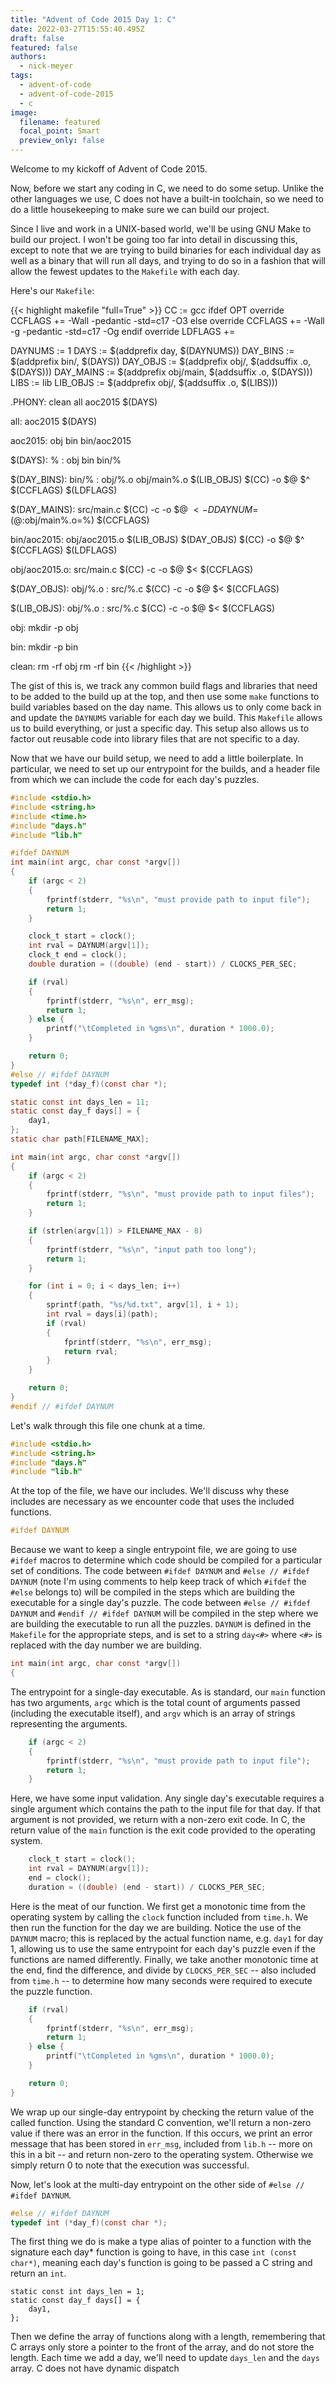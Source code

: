 ```yaml
---
title: "Advent of Code 2015 Day 1: C"
date: 2022-03-27T15:55:40.495Z
draft: false
featured: false
authors:
  - nick-meyer
tags:
  - advent-of-code
  - advent-of-code-2015
  - c
image:
  filename: featured
  focal_point: Smart
  preview_only: false
---
```

Welcome to my kickoff of Advent of Code 2015.

Now, before we start any coding in C, we need to do some setup. Unlike the other languages we use, C does not have a built-in toolchain, so we need to do a little housekeeping to make sure we can build our project.

Since I live and work in a UNIX-based world, we'll be using GNU Make to build our project. I won't be going too far into detail in discussing this, except to note that we are trying to build binaries for each individual day as well as a binary that will run all days, and trying to do so in a fashion that will allow the fewest updates to the `Makefile` with each day.

Here's our `Makefile`:

{{< highlight makefile "full=True" >}}
CC                  := gcc
ifdef OPT
override CCFLAGS    += -Wall -pedantic -std=c17 -O3
else
override CCFLAGS    += -Wall -g -pedantic -std=c17 -Og
endif
override LDFLAGS    += 


DAYNUMS     := 1 
DAYS        := $(addprefix day, $(DAYNUMS))
DAY_BINS    := $(addprefix bin/, $(DAYS))
DAY_OBJS    := $(addprefix obj/, $(addsuffix .o, $(DAYS)))
DAY_MAINS   := $(addprefix obj/main, $(addsuffix .o, $(DAYS)))
LIBS        := lib
LIB_OBJS    := $(addprefix obj/, $(addsuffix .o, $(LIBS)))

.PHONY: clean all aoc2015 $(DAYS)

all: aoc2015 $(DAYS)

aoc2015: obj bin bin/aoc2015

$(DAYS): % : obj bin bin/%

$(DAY_BINS): bin/% : obj/%.o obj/main%.o $(LIB_OBJS)
    $(CC) -o $@ $^ $(CCFLAGS) $(LDFLAGS)

$(DAY_MAINS): src/main.c
    $(CC) -c -o $@ $< -D DAYNUM=$(@:obj/main%.o=%) $(CCFLAGS)

bin/aoc2015: obj/aoc2015.o $(LIB_OBJS) $(DAY_OBJS)
    $(CC) -o $@ $^ $(CCFLAGS) $(LDFLAGS)

obj/aoc2015.o: src/main.c
    $(CC) -c -o $@ $< $(CCFLAGS)

$(DAY_OBJS): obj/%.o : src/%.c
    $(CC) -c -o $@ $< $(CCFLAGS)

$(LIB_OBJS): obj/%.o : src/%.c
    $(CC) -c -o $@ $< $(CCFLAGS)

obj:
    mkdir -p obj

bin:
    mkdir -p bin

clean:
    rm -rf obj
    rm -rf bin
{{< /highlight >}}

The gist of this is, we track any common build flags and libraries that need to be added to the build up at the top, and then use some `make` functions to build variables based on the day name. This allows us to only come back in and update the `DAYNUMS` variable for each day we build. This `Makefile` allows us to build everything, or just a specific day. This setup also allows us to factor out reusable code into library files that are not specific to a day.

Now that we have our build setup, we need to add a little boilerplate. In particular, we need to set up our entrypoint for the builds, and a header file from which we can include the code for each day's puzzles.

```c {title=main.c}
#include <stdio.h>
#include <string.h>
#include <time.h>
#include "days.h"
#include "lib.h"

#ifdef DAYNUM
int main(int argc, char const *argv[])
{
    if (argc < 2)
    {
        fprintf(stderr, "%s\n", "must provide path to input file");
        return 1;
    }

    clock_t start = clock();
    int rval = DAYNUM(argv[1]);
    clock_t end = clock();
    double duration = ((double) (end - start)) / CLOCKS_PER_SEC;

    if (rval)
    {
        fprintf(stderr, "%s\n", err_msg);
        return 1;
    } else {
        printf("\tCompleted in %gms\n", duration * 1000.0);
    }

    return 0;
}
#else // #ifdef DAYNUM
typedef int (*day_f)(const char *);

static const int days_len = 11;
static const day_f days[] = {
    day1,
};
static char path[FILENAME_MAX];

int main(int argc, char const *argv[])
{
    if (argc < 2)
    {
        fprintf(stderr, "%s\n", "must provide path to input files");
        return 1;
    }

    if (strlen(argv[1]) > FILENAME_MAX - 8)
    {
        fprintf(stderr, "%s\n", "input path too long");
        return 1;
    }

    for (int i = 0; i < days_len; i++)
    {
        sprintf(path, "%s/%d.txt", argv[1], i + 1);
        int rval = days[i](path);
        if (rval)
        {
            fprintf(stderr, "%s\n", err_msg);
            return rval;
        }
    }

    return 0;
}
#endif // #ifdef DAYNUM
```

Let's walk through this file one chunk at a time.

```c 
#include <stdio.h>
#include <string.h>
#include "days.h"
#include "lib.h"
```

At the top of the file, we have our includes. We'll discuss why these includes are necessary as we encounter code that uses the included functions.

```c
#ifdef DAYNUM
```

Because we want to keep a single entrypoint file, we are going to use `#ifdef` macros to determine which code should be compiled for a particular set of conditions. The code between `#ifdef DAYNUM` and `#else // #ifdef DAYNUM` (note I'm using comments to help keep track of which `#ifdef` the `#else` belongs to) will be compiled in the steps which are building the executable for a single day's puzzle. The code between `#else // #ifdef DAYNUM` and `#endif // #ifdef DAYNUM` will be compiled in the step where we are building the executable to run all the puzzles. `DAYNUM` is defined in the `Makefile` for the appropriate steps, and is set to a string `day<#>` where `<#>` is replaced with the day number we are building.

```c
int main(int argc, char const *argv[])
{
```

The entrypoint for a single-day executable. As is standard, our `main` function has two arguments, `argc` which is the total count of arguments passed (including the executable itself), and `argv` which is an array of strings representing the arguments.

```c
    if (argc < 2)
    {
        fprintf(stderr, "%s\n", "must provide path to input file");
        return 1;
    }
```

Here, we have some input validation. Any single day's executable requires a single argument which contains the path to the input file for that day. If that argument is not provided, we return with a non-zero exit code. In C, the return value of the `main` function is the exit code provided to the operating system.

```c
    clock_t start = clock();
    int rval = DAYNUM(argv[1]);
    end = clock();
    duration = ((double) (end - start)) / CLOCKS_PER_SEC;

```

Here is the meat of our function. We first get a monotonic time from the operating system by calling the `clock` function included from `time.h`. We then run the function for the day we are building. Notice the use of the `DAYNUM` macro; this is replaced by the actual function name, e.g. `day1` for day 1, allowing us to use the same entrypoint for each day's puzzle even if the functions are named differently. Finally, we take another monotonic time at the end, find the difference, and divide by `CLOCKS_PER_SEC` -- also included from `time.h` -- to determine how many seconds were required to execute the puzzle function.

```c
    if (rval)
    {
        fprintf(stderr, "%s\n", err_msg);
        return 1;
    } else {
        printf("\tCompleted in %gms\n", duration * 1000.0);
    }

    return 0;
}
```

We wrap up our single-day entrypoint by checking the return value of the called function. Using the standard C convention, we'll return a non-zero value if there was an error in the function. If this occurs, we print an error message that has been stored in `err_msg`, included from `lib.h` -- more on this in a bit -- and return non-zero to the operating system. Otherwise we simply return 0 to note that the execution was successful.

Now, let's look at the multi-day entrypoint on the other side of `#else // #ifdef DAYNUM`.

```c
#else // #ifdef DAYNUM
typedef int (*day_f)(const char *);
```

The first thing we do is make a type alias of pointer to a function with the signature each day\* function is going to have, in this case `int (const char*)`, meaning each day's function is going to be passed a C string and return an `int`.

```
static const int days_len = 1;
static const day_f days[] = {
    day1,
};
```

Then we define the array of functions along with a length, remembering that C arrays only store a pointer to the front of the array, and do not store the length. Each time we add a day, we'll need to update `days_len` and the `days` array. C does not have dynamic dispatch
